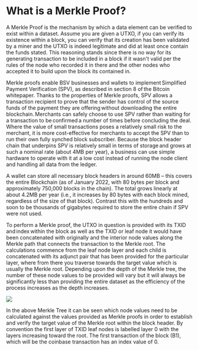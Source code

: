 # What is a Merkle Proof?

A Merkle Proof is the mechanism by which a data element can be verified to exist within a dataset. Assume you are given a UTXO, if you can verify its existence within a block, you can verify that its creation has been validated by a miner and the UTXO is indeed legitimate and did at least once contain the funds stated. This reasoning stands since there is no way for its generating transaction to be included in a block if it wasn't valid per the rules of the node who recorded it in there and the other nodes who accepted it to build upon the block its contained in.

Merkle proofs enable BSV businesses and wallets to implement Simplified Payment Verification (SPV), as described in section 8 of the Bitcoin whitepaper. Thanks to the properties of Merkle proofs, SPV allows a transaction recipient to prove that the sender has control of the source funds of the payment they are offering without downloading the entire blockchain. Merchants can safely choose to use SPV rather than waiting for a transaction to be confirmed a number of times before concluding the deal. Where the value of small transactions poses a relatively small risk to the merchant, it is more cost-effective for merchants to accept the SPV than to run their own fully synched block subscriber. Because the block header chain that underpins SPV is relatively small in terms of storage and grows at such a nominal rate (about 4MB per year), a business can use simple hardware to operate with it at a low cost instead of running the node client and handling all data from the ledger.

A wallet can store all necessary block headers in around 60MB – this covers the entire Blockchain (as of January 2022, with 80 bytes per block and approximately 750,000 blocks in the chain). The total grows linearly at about 4.2MB per year (i.e., it increases by 80 bytes with each block mined, regardless of the size of that block). Contrast this with the hundreds and soon to be thousands of gigabytes required to store the entire chain if SPV were not used.

To perform a Merkle proof, the UTXO in question is provided with its TXID and index within the block as well as the TXID or leaf node it would have been concatenated with originally and the interior node values along the Merkle path that connects the transaction to the Merkle root. The calculations commence from the leaf node layer and each child is concatenated with its adjunct pair that has been provided for the particular layer, where from there you traverse towards the target value which is usually the Merkle root. Depending upon the depth of the Merkle tree, the number of these node values to be provided will vary but it will always be significantly less than providing the entire dataset as the efficiency of the process increases as the depth increases.

![](https://bitcoinsv.academy/storage/photos/8381/BSVA-MerkleTrees_Ch5Less1_VA1.jpg)

In the above Merkle Tree it can be seen which node values need to be calculated against the values provided as Merkle proofs in order to establish and verify the target value of the Merkle root within the block header. By convention the first layer of TXID leaf nodes is labelled layer 0 with the layers increasing toward the root. The first transaction of the block (B1), which will be the coinbase transaction has an index value of 0.
